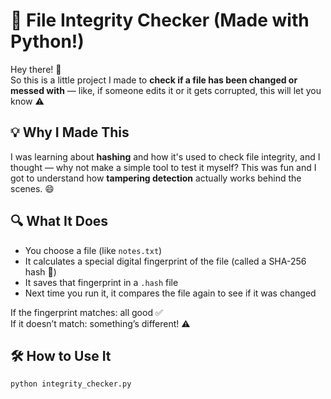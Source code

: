 # 🧪 File Integrity Checker (Made with Python!)

Hey there! 👋  
So this is a little project I made to **check if a file has been changed or messed with** — like, if someone edits it or it gets corrupted, this will let you know ⚠️

## 💡 Why I Made This

I was learning about **hashing** and how it's used to check file integrity, and I thought — why not make a simple tool to test it myself? This was fun and I got to understand how **tampering detection** actually works behind the scenes. 😄

## 🔍 What It Does

- You choose a file (like `notes.txt`)
- It calculates a special digital fingerprint of the file (called a SHA-256 hash 🧬)
- It saves that fingerprint in a `.hash` file
- Next time you run it, it compares the file again to see if it was changed

If the fingerprint matches: all good ✅  
If it doesn’t match: something’s different! ⚠️

## 🛠️ How to Use It

```bash
python integrity_checker.py
